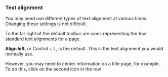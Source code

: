 ### Text alignment

You may need use different types of text alignment at various times. Changing these settings is not difficult.

To the far right of the default toolbar are icons representing the four standard text alignments for a page.

**Align left**, or Control + L, is the default. This is the text alignment you would normally use.

However, you may need to center information on a title page, for example. To do this, click on the second icon in the row 
